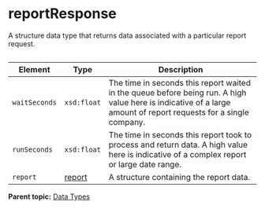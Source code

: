 # reportResponse

A structure data type that returns data associated with a particular report request.



##  

|Element|Type|Description|
|-------|----|-----------|
| ` waitSeconds ` | `xsd:float` | The time in seconds this report waited in the queue before being run. A high value here is indicative of a large amount of report requests for a single company. |
| ` runSeconds ` | `xsd:float` | The time in seconds this report took to process and return data. A high value here is indicative of a complex report or large date range. |
| ` report ` | [report](r_report.md#) | A structure containing the report data. |

**Parent topic:** [Data Types](../data_types/datatypes.md)

